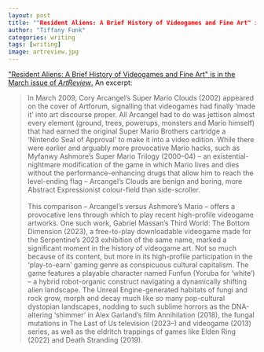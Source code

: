 ```yaml
---
layout: post
title: ""Resident Aliens: A Brief History of Videogames and Fine Art" in *ArtReview*, March Issue"
author: "Tiffany Funk"
categories: writing
tags: [writing]
image: artreview.jpg
---
```


["Resident Aliens: A Brief History of Videogames and Fine Art" is in the March issue of *ArtReview*.](https://artreview.com/resident-aliens-a-brief-history-of-videogames-and-fine-art/) An excerpt:

> In March 2009, Cory Arcangel’s Super Mario Clouds (2002) appeared on the cover of Artforum, signalling that videogames had finally ‘made it’ into art discourse proper. All Arcangel had to do was jettison almost every element (ground, trees, powerups, monsters and Mario himself) that had earned the original Super Mario Brothers cartridge a ‘Nintendo Seal of Approval’ to make it into a video edition. While there were earlier and arguably more provocative Mario hacks, such as Myfanwy Ashmore’s Super Mario Trilogy (2000–04) – an existential-nightmare modification of the game in which Mario lives and dies without the performance-enhancing drugs that allow him to reach the level-ending flag – Arcangel’s Clouds are benign and boring, more Abstract Expressionist colour-field than side-scroller.⁠  
⁠  
> This comparison – Arcangel’s versus Ashmore’s Mario – offers a provocative lens through which to play recent high-profile videogame artworks. One such work, Gabriel Massan’s Third World: The Bottom Dimension (2023), a free-to-play downloadable videogame made for the Serpentine’s 2023 exhibition of the same name, marked a significant moment in the history of videogame art. Not so much because of its content, but more in its high-profile participation in the ‘play-to-earn’ gaming genre as conspicuous cultural capitalism. The game features a playable character named Funfun (Yoruba for ‘white’) – a hybrid robot-organic construct navigating a dynamically shifting alien landscape. The Unreal Engine-generated habitats of fungi and rock grow, morph and decay much like so many pop-cultural dystopian landscapes, nodding to such sublime horrors as the DNA-altering ‘shimmer’ in Alex Garland’s film Annihilation (2018), the fungal mutations in The Last of Us television (2023–) and videogame (2013) series, as well as the eldritch trappings of games like Elden Ring (2022) and Death Stranding (2019).⁠
⁠
